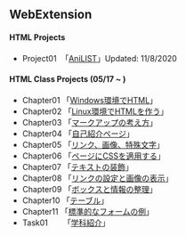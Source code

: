 ## **WebExtension**
#### **HTML Projects**
* Project01 &nbsp;「[AniLIST](WebExtension/Project01/index.html)」Updated: 11/8/2020
#### **HTML Class Projects** (05/17 ~ )
* Chapter01 「[Windows環境でHTML](WebExtension/chapter01/ch01-firsthtml-win.html)」
* Chapter02 「[Linux環境でHTMLを作う](WebExtension/chapter02/ch02-firsthtml-linux.html)」
* Chapter03 「[マークアップの考え方](WebExtension/chapter03/ch03-markuptag1.html)」
* Chapter04 「[自己紹介ページ](WebExtension/chapter04/ch04-markuptag1.html)」
* Chapter05 「[リンク、画像、特殊文字](WebExtension/chapter05/ch05-markuptag2.html)」
* Chapter06 「[ページにCSSを適用する](WebExtension/chapter06/index.html)」
* Chapter07 「[テキストの装飾](WebExtension/chapter07/ch07-fontsytle.html)」  
* Chapter08 「[リンクの設定と画像の表示](WebExtension/chapter08/ch08-linkimg.html)」
* Chapter09 「[ボックスと情報の整理](WebExtension/chapter09/ch09-boxcss.html)」
* Chapter10 「[テーブル](WebExtension/chapter10/ch10-table.html)」
* Chapter11 「[標準的なフォームの例](WebExtension/chapter11/ch11-form.html)」
* Task01&nbsp; &nbsp; &nbsp; &nbsp;「[学科紹介](WebExtension/task01/)」
